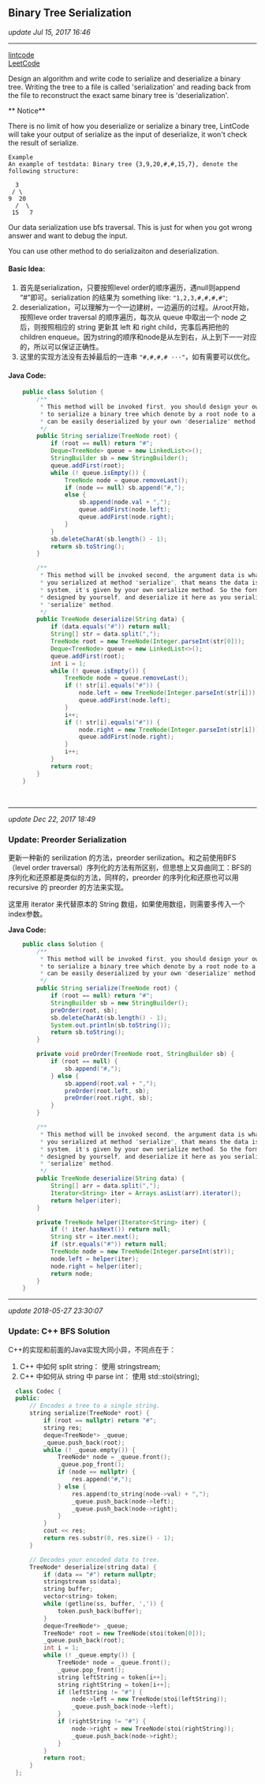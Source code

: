 ## Binary Tree Serialization
_update Jul 15, 2017 16:46_

---
[lintcode](http://www.lintcode.com/en/problem/binary-tree-serialization/#)   
[LeetCode](https://leetcode.com/problems/serialize-and-deserialize-binary-tree/description/)  

Design an algorithm and write code to serialize and deserialize a binary tree. Writing the tree to a file is called 'serialization' and reading back from the file to reconstruct the exact same binary tree is 'deserialization'.

** Notice**

There is no limit of how you deserialize or serialize a binary tree, LintCode will take your output of serialize as the input of deserialize, it won't check the result of serialize.

    Example
    An example of testdata: Binary tree {3,9,20,#,#,15,7}, denote the following structure:

      3
     / \
    9  20
      /  \
     15   7
Our data serialization use bfs traversal. This is just for when you got wrong answer and want to debug the input.

You can use other method to do serializaiton and deserialization.

#### Basic Idea:

1.  首先是serialization，只要按照level order的顺序遍历，遇null则append “#”即可。serialization 的结果为 something like: `"1,2,3,#,#,#,#"`;
2.  deserialization，可以理解为一个一边建树，一边遍历的过程。从root开始，按照leve order traversal 的顺序遍历，每次从 queue 中取出一个 node 之后，则按照相应的 string 更新其 left 和 right child，完事后再把他的 children enqueue。因为string的顺序和node是从左到右，从上到下一一对应的，所以可以保证正确性。
3.  这里的实现方法没有去掉最后的一连串 `"#,#,#,# ···"`，如有需要可以优化。
#### Java Code:
```java
    public class Solution {
        /**
         * This method will be invoked first, you should design your own algorithm
         * to serialize a binary tree which denote by a root node to a string which
         * can be easily deserialized by your own "deserialize" method later.
         */
        public String serialize(TreeNode root) {
            if (root == null) return "#";
            Deque<TreeNode> queue = new LinkedList<>();
            StringBuilder sb = new StringBuilder();
            queue.addFirst(root);
            while (! queue.isEmpty()) {
                TreeNode node = queue.removeLast();
                if (node == null) sb.append("#,");
                else {
                    sb.append(node.val + ",");
                    queue.addFirst(node.left);
                    queue.addFirst(node.right);
                }
            }
            sb.deleteCharAt(sb.length() - 1);
            return sb.toString();
        }

        /**
         * This method will be invoked second, the argument data is what exactly
         * you serialized at method "serialize", that means the data is not given by
         * system, it's given by your own serialize method. So the format of data is
         * designed by yourself, and deserialize it here as you serialize it in
         * "serialize" method.
         */
        public TreeNode deserialize(String data) {
            if (data.equals("#")) return null;
            String[] str = data.split(",");
            TreeNode root = new TreeNode(Integer.parseInt(str[0]));
            Deque<TreeNode> queue = new LinkedList<>();
            queue.addFirst(root);
            int i = 1;
            while (! queue.isEmpty()) {
                TreeNode node = queue.removeLast();
                if (! str[i].equals("#")) {
                    node.left = new TreeNode(Integer.parseInt(str[i]));
                    queue.addFirst(node.left);
                }
                i++;
                if (! str[i].equals("#")) {
                    node.right = new TreeNode(Integer.parseInt(str[i]));
                    queue.addFirst(node.right);
                }
                i++;
            }
            return root;
        }
    }
```
<br>

---
_update Dec 22, 2017  18:49_

### Update: Preorder Serialization
更新一种新的 serilization 的方法，preorder serilization。和之前使用BFS（level order traversal）序列化的方法有所区别，但思想上又异曲同工：BFS的序列化和还原都是类似的方法，同样的，preorder 的序列化和还原也可以用 recursive 的 preorder 的方法来实现。

这里用 iterator 来代替原本的 String 数组，如果使用数组，则需要多传入一个index参数。

**Java Code:**
```java
    public class Solution {
        /**
         * This method will be invoked first, you should design your own algorithm
         * to serialize a binary tree which denote by a root node to a string which
         * can be easily deserialized by your own "deserialize" method later.
         */
        public String serialize(TreeNode root) {
            if (root == null) return "#";
            StringBuilder sb = new StringBuilder();
            preOrder(root, sb);
            sb.deleteCharAt(sb.length() - 1);
            System.out.println(sb.toString());
            return sb.toString();
        }

        private void preOrder(TreeNode root, StringBuilder sb) {
            if (root == null) {
                sb.append("#,");
            } else {
                sb.append(root.val + ",");
                preOrder(root.left, sb);
                preOrder(root.right, sb);
            }
        }

        /**
         * This method will be invoked second, the argument data is what exactly
         * you serialized at method "serialize", that means the data is not given by
         * system, it's given by your own serialize method. So the format of data is
         * designed by yourself, and deserialize it here as you serialize it in
         * "serialize" method.
         */
        public TreeNode deserialize(String data) {
            String[] arr = data.split(",");
            Iterator<String> iter = Arrays.asList(arr).iterator();
            return helper(iter);
        }

        private TreeNode helper(Iterator<String> iter) {
            if (! iter.hasNext()) return null;
            String str = iter.next();
            if (str.equals("#")) return null;
            TreeNode node = new TreeNode(Integer.parseInt(str));
            node.left = helper(iter);
            node.right = helper(iter);
            return node;
        }
    }
```

---
_update 2018-05-27 23:30:07_

### Update: C++ BFS Solution
C++的实现和前面的Java实现大同小异，不同点在于：

1. C++ 中如何 split string： 使用 stringstream;
2. C++ 中如何从 string 中 parse int： 使用 std::stoi(string);

```cpp
  class Codec {
  public:
      // Encodes a tree to a single string.
      string serialize(TreeNode* root) {
          if (root == nullptr) return "#";
          string res;
          deque<TreeNode*> _queue;
          _queue.push_back(root);
          while (! _queue.empty()) {
              TreeNode* node = _queue.front();
              _queue.pop_front();
              if (node == nullptr) {
                  res.append("#,");
              } else {
                  res.append(to_string(node->val) + ",");
                  _queue.push_back(node->left);
                  _queue.push_back(node->right);
              }
          }
          cout << res;
          return res.substr(0, res.size() - 1);
      }

      // Decodes your encoded data to tree.
      TreeNode* deserialize(string data) {
          if (data == "#") return nullptr;
          stringstream ss(data);
          string buffer;
          vector<string> token;
          while (getline(ss, buffer, ',')) {
              token.push_back(buffer);
          }
          deque<TreeNode*> _queue;
          TreeNode* root = new TreeNode(stoi(token[0]));
          _queue.push_back(root);
          int i = 1;
          while (! _queue.empty()) {
              TreeNode* node = _queue.front();
              _queue.pop_front();
              string leftString = token[i++];
              string rightString = token[i++];
              if (leftString != "#") {
                  node->left = new TreeNode(stoi(leftString));
                  _queue.push_back(node->left);
              }
              if (rightString != "#") {
                  node->right = new TreeNode(stoi(rightString));
                  _queue.push_back(node->right);
              }
          }
          return root;
      }
  };
```
